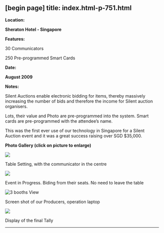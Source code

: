 [begin page]
 title: index.html-p-751.html
----------------------------------------------------------

**Location:**

**Sheraton Hotel - Singapore**

**Features:**

30 Communicators

250 Pre-programmed Smart Cards

**Date:**

**August 2009**

**Notes:**

Silent Auctions enable electronic bidding for items, thereby massively increasing the number of bids and therefore the income for Silent auction organisers.

Lots, their value and Photo are pre-programmed into the system. Smart cards are pre-programmed with the attendee’s name.

This was the first ever use of our technology in Singapore for a Silent Auction event and it was a great success raising over SGD $35,000.

**Photo Gallery (click on picture to enlarge)**

![ ](wp-content/uploads/2011/09/silent-auction-communicator_s.jpg)

Table Setting, with the communicator in the centre

![  ](wp-content/uploads/2011/09/silent-auction-event_s.jpg)

Event in Progress. Biding from their seats. No need to leave the table

![3 booths View](wp-content/uploads/2011/09/silent-auction-producer_s.jpg)

Screen shot of our Producers, operation laptop

![ ](wp-content/uploads/2011/09/silent-auction-display_s.jpg)

Display of the final Tally




----------------------------------------------------------

